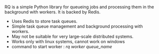 RQ is a simple Python library for queueing jobs and processing them in the background with workers. It is backed by Redis.

- Uses Redis to store task queues.
- Simple task queue management and background processing with workers.
- May not be suitable for very large-scale distributed systems.
- Works only with linux systems, cannot work on windows
- command to start worker : *rq worker queue_name*